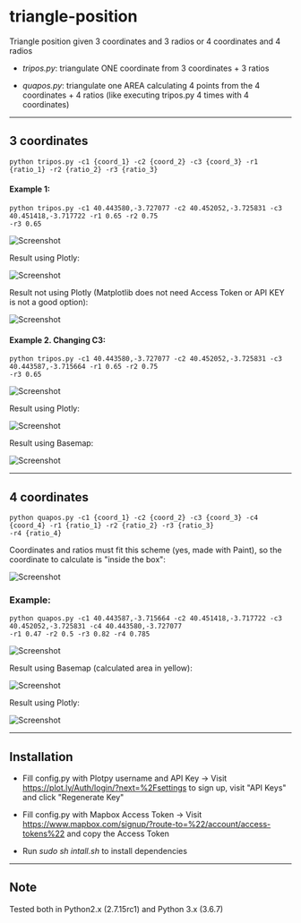 # triangle-position
Triangle position given 3 coordinates and 3 radios or 4 coordinates and 4 radios

- *tripos.py*: triangulate ONE coordinate from 3 coordinates + 3 ratios

- *quapos.py*: triangulate one AREA calculating 4 points from the 4 coordinates + 4 ratios (like executing tripos.py 4 times with 4 coordinates)

--------------------------------------------

## 3 coordinates

```
python tripos.py -c1 {coord_1} -c2 {coord_2} -c3 {coord_3} -r1 {ratio_1} -r2 {ratio_2} -r3 {ratio_3}
```

#### Example 1:

```
python tripos.py -c1 40.443580,-3.727077 -c2 40.452052,-3.725831 -c3 40.451418,-3.717722 -r1 0.65 -r2 0.75
-r3 0.65
```

![Screenshot](https://i.imgur.com/jGI9bUb.png)

Result using Plotly:

![Screenshot](https://i.imgur.com/cQo2wW4.png)

Result not using Plotly (Matplotlib does not need Access Token or API KEY is not a good option):

![Screenshot](https://i.imgur.com/8wDpcN9.png)

#### Example 2. Changing C3:

```
python tripos.py -c1 40.443580,-3.727077 -c2 40.452052,-3.725831 -c3 40.443587,-3.715664 -r1 0.65 -r2 0.75
-r3 0.65
```

![Screenshot](https://i.imgur.com/eiHYTNl.png)

Result using Plotly:

![Screenshot](https://i.imgur.com/X8OprTq.png)

Result using Basemap:

![Screenshot](https://i.imgur.com/t5BsOO4.png)

--------------------------------------------

## 4 coordinates
```
python quapos.py -c1 {coord_1} -c2 {coord_2} -c3 {coord_3} -c4 {coord_4} -r1 {ratio_1} -r2 {ratio_2} -r3 {ratio_3}
-r4 {ratio_4}
```

Coordinates and ratios must fit this scheme (yes, made with Paint), so the coordinate to calculate is "inside the box":

![Screenshot](https://i.imgur.com/KeVOKiD.png)


### Example:

```
python quapos.py -c1 40.443587,-3.715664 -c2 40.451418,-3.717722 -c3 40.452052,-3.725831 -c4 40.443580,-3.727077
-r1 0.47 -r2 0.5 -r3 0.82 -r4 0.785
```

![Screenshot](https://i.imgur.com/8GJGcCs.png)

Result using Basemap (calculated area in yellow):

![Screenshot](https://i.imgur.com/i7zAaeY.png)

Result using Plotly:

![Screenshot](https://i.imgur.com/asFLSgg.png)


--------------------------------------------

## Installation

- Fill config.py with Plotpy username and API Key -> Visit https://plot.ly/Auth/login/?next=%2Fsettings to sign up, visit "API Keys" and click "Regenerate Key"

- Fill config.py with Mapbox Access Token -> Visit https://www.mapbox.com/signup/?route-to=%22/account/access-tokens%22 and copy the Access Token

- Run *sudo sh intall.sh* to install dependencies

--------------------------------------------

## Note

Tested both in Python2.x (2.7.15rc1) and Python 3.x (3.6.7)
